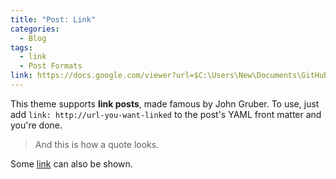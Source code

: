 ```yaml
---
title: "Post: Link"
categories:
  - Blog
tags:
  - link
  - Post Formats
link: https://docs.google.com/viewer?url=$C:\Users\New\Documents\GitHub\yosemitefalls.github.io\assets\images\copee1.pdf
---
```




This theme supports **link posts**, made famous by John Gruber. To use, just add `link: http://url-you-want-linked` to the post's YAML front matter and you're done.

> And this is how a quote looks.

Some [link](#) can also be shown.
